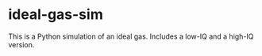 # ideal-gas-sim
This is a Python simulation of an ideal gas. Includes a low-IQ and a high-IQ version.
